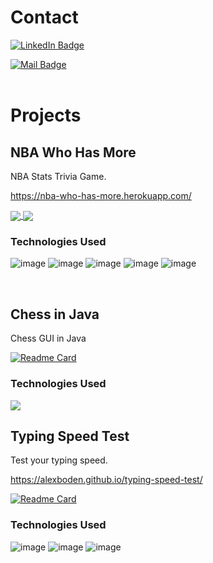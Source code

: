 <!-- ![GitHub stats](https://github-readme-stats.vercel.app/api?username=alexboden&show_icons=true&theme=github_dark&hide=stars&count_private=true) -->
<!-- [![Top Langs](https://github-readme-stats.vercel.app/api/top-langs/?username=alexboden)](https://github.com/anuraghazra/github-readme-stats) -->

# Contact

<div id="badges">
  <a href="https://www.linkedin.com/in/alex-boden/">
    <img src="https://img.shields.io/badge/LinkedIn-blue?style=for-the-badge&logo=linkedin&logoColor=white?" alt="LinkedIn Badge"/>
  </a> 
  <p></p>
  <a href="mailto:alex.boden@uwaterloo.ca">
    <img src="https://img.shields.io/badge/Mail-red?style=for-the-badge&logo=gmail&logoColor=white" alt="Mail Badge"/>
  </a>
</div>

</br>

# Projects

## NBA Who Has More
NBA Stats Trivia Game.

https://nba-who-has-more.herokuapp.com/

<a href="https://github.com/alexboden/nba-who-has-more-frontend">
  <img align="center" src="https://github-readme-stats.vercel.app/api/pin/?username=alexboden&repo=nba-who-has-more-frontend&theme=github_dark" />
</a>
<a href="https://github.com/alexboden/nba-who-has-more-backend">
  <img align="center" src="https://github-readme-stats.vercel.app/api/pin/?username=alexboden&repo=nba-who-has-more-backend&theme=github_dark" />
</a>

### Technologies Used
![image](https://img.shields.io/badge/Python-FFD43B?style=for-the-badge&logo=python&logoColor=blue)
![image](https://img.shields.io/badge/Django-092E20?style=for-the-badge&logo=django&logoColor=green)
![image](https://img.shields.io/badge/django%20rest-ff1709?style=for-the-badge&logo=django&logoColor=white)
![image](https://img.shields.io/badge/React-20232A?style=for-the-badge&logo=react&logoColor=61DAFB)
![image](https://img.shields.io/badge/Bootstrap-563D7C?style=for-the-badge&logo=bootstrap&logoColor=white)

<br>

## Chess in Java
Chess GUI in Java

[![Readme Card](https://github-readme-stats.vercel.app/api/pin/?username=alexboden&repo=chess-in-java&theme=github_dark)](https://github.com/alexboden/chess-in-java)

### Technologies Used
<img src="https://img.shields.io/badge/java-%23ED8B00.svg?style=for-the-badge&logo=java&logoColor=white">

<br>

## Typing Speed Test
Test your typing speed. 

https://alexboden.github.io/typing-speed-test/

[![Readme Card](https://github-readme-stats.vercel.app/api/pin/?username=alexboden&repo=typing-speed-test&theme=github_dark)](https://github.com/alexboden/typing-speed-test)

### Technologies Used
![image](https://img.shields.io/badge/JavaScript-323330?style=for-the-badge&logo=javascript&logoColor=F7DF1E) 
![image](https://img.shields.io/badge/HTML5-E34F26?style=for-the-badge&logo=html5&logoColor=white)
![image](https://img.shields.io/badge/CSS3-1572B6?style=for-the-badge&logo=css3&logoColor=white)
